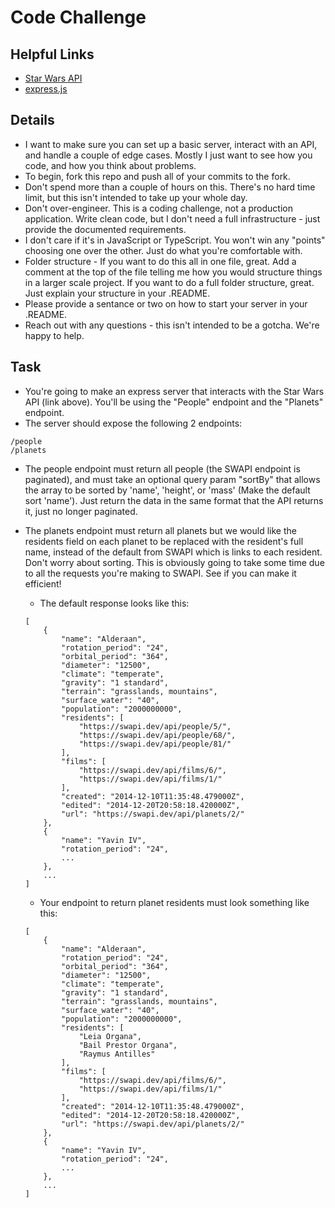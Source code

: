 # Code Challenge
## Helpful Links
* [Star Wars API ](https://swapi.dev/)
* [express.js](https://expressjs.com/)

## Details
* I want to make sure you can set up a basic server, interact with an API, and handle a couple of edge cases. Mostly I just want to see how you code, and how you think about problems.
* To begin, fork this repo and push all of your commits to the fork.
* Don't spend more than a couple of hours on this. There's no hard time limit, but this isn't intended to take up your whole day.
* Don't over-engineer. This is a coding challenge, not a production application. Write clean code, but I don't need a full infrastructure - just provide the documented requirements.
* I don't care if it's in JavaScript or TypeScript. You won't win any "points" choosing one over the other. Just do what you're comfortable with.
* Folder structure - If you want to do this all in one file, great. Add a comment at the top of the file telling me how you would structure things in a larger scale project. If you want to do a full folder structure, great. Just explain your structure in your .README.
* Please provide a sentance or two on how to start your server in your .README.
* Reach out with any questions - this isn't intended to be a gotcha. We're happy to help.

## Task
* You're going to make an express server that interacts with the Star Wars API (link above). You'll be using the "People" endpoint and the "Planets" endpoint.
* The server should expose the following 2 endpoints:
```
/people
/planets
```
*  The people endpoint must return all people (the SWAPI endpoint is paginated), and must take an optional query param "sortBy" that allows the array to be sorted by 'name', 'height', or 'mass' (Make the default sort 'name'). Just return the data in the same format that the API returns it, just no longer paginated.
 
*  The planets endpoint must return all planets but we would like the residents field on each planet to be replaced with the resident's full name, instead of the default from SWAPI which is links to each resident. Don't worry about sorting. This is obviously going to take some time due to all the requests you're making to SWAPI. See if you can make it efficient!
    * The default response looks like this:
    ```
	[
		{
			"name": "Alderaan",
			"rotation_period": "24",
			"orbital_period": "364",
			"diameter": "12500",
			"climate": "temperate",
			"gravity": "1 standard",
			"terrain": "grasslands, mountains",
			"surface_water": "40",
			"population": "2000000000",
			"residents": [
				"https://swapi.dev/api/people/5/",
				"https://swapi.dev/api/people/68/",
				"https://swapi.dev/api/people/81/"
			],
			"films": [
				"https://swapi.dev/api/films/6/",
				"https://swapi.dev/api/films/1/"
			],
			"created": "2014-12-10T11:35:48.479000Z",
			"edited": "2014-12-20T20:58:18.420000Z",
			"url": "https://swapi.dev/api/planets/2/"
		},
		{
			"name": "Yavin IV",
			"rotation_period": "24",
			...
		},
		...
	]
    ```
    * Your endpoint to return planet residents must look something like this:
    ```
	[
		{
			"name": "Alderaan",
			"rotation_period": "24",
			"orbital_period": "364",
			"diameter": "12500",
			"climate": "temperate",
			"gravity": "1 standard",
			"terrain": "grasslands, mountains",
			"surface_water": "40",
			"population": "2000000000",
			"residents": [
				"Leia Organa",
				"Bail Prestor Organa",
				"Raymus Antilles"
			],
			"films": [
				"https://swapi.dev/api/films/6/",
				"https://swapi.dev/api/films/1/"
			],
			"created": "2014-12-10T11:35:48.479000Z",
			"edited": "2014-12-20T20:58:18.420000Z",
			"url": "https://swapi.dev/api/planets/2/"
		},
		{
			"name": "Yavin IV",
			"rotation_period": "24",
			...
		},
		...
	]
    ```
